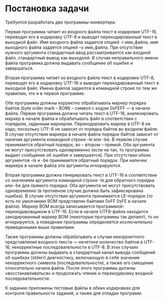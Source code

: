 # **Постановка задачи**
Требуется разработать две программы-конвертера.

Первая программа читает из входного файла текст в кодировке UTF-16, переводит его в
кодировку UTF-8 и выводит перекодированный текст в выходной файл. Имя входного файла
задается опцией -i имя_файла, имя выходного файла задается опцией -o имя_файла. При
отсутствии нужного аргумента стандартный ввод рассматривается как входной файл,
стандартный вывод как выходной. В случае неправильного имени файла программа должна
выдавать сообщение об ошибке и завершаться.

Вторая программа читает из входного файла текст в кодировке UTF-8, переводит его в
кодировку UTF-16 и выводит перекодированный текст в выходной файл. Имена файлов
задаются в командной строке по тем же правилам, что и в первой программе.

Обе программы должны корректно обрабатывать маркер порядка байтов (byte order
mark – BOM) – символ с кодом 0xFEFF — в начале файла. Первая программа должна читать
текст в UTF-16, анализировать маркер в начале файла и обрабатывать файл в соответствии с
порядком, заданным маркером. Перекодировать маркер в UTF-8 не надо, поскольку UTF-8 не
зависит от порядка байтов во входном файле. В случае отсутствия маркера в начале файла
порядок байтов зависит от наличия аргумента командной строки -le или -be. В первом случае
принимается обратный порядок, во – втором – прямой. Оба аргумента не могут присутствовать
одновременно (если не так, то программа выдает сообщение об ошибке и завершается). При
отсутствии обоих аргументов -le и -be принимается обратный порядок. При наличии маркера
в начале файла эти аргументы игнорируются.

Вторая программа должна генерировать текст в UTF-16 в соответствии со значением
аргумента командной строки -le для обратного порядка или -be для прямого порядка. Оба
аргумента не могут присутствовать одновременно (в противном случае должна быть
зафиксирована ошибка). В случае отсутствия аргумента принимается LE-порядок (то есть по
умолчанию BOM представлен байтами 0xFF 0xFE в начале файла). Маркер BOM всегда
записывается программой-перекодировщиком в UTF-16. Если в начале UTF8-файла находится
закодированный маркер BOM (некоторые программы так делают), то он игнорируется, а
поведение программы определяется исключительно приведенными выше правилами.

Также программы должны обрабатывать и случаи некорректного представления
входного текста — нечетное количество байтов в UTF-16, некорректные последовательности
в UTF-8. В этих случаях программы должны выдавать в стандартный канал вывода сообщений
об ошибках (stderr) диагностику, включающую в себя значение некорректного символа
(последовательности), а также его смещение относительно начала файла. После этого
программы должны «восстанавливаться» и продолжать чтение и перекодировку входной
последовательности.

К заданию приложены тестовые файлы в обеих кодировках для контроля правильности
заданий, а также для отладки программ.
